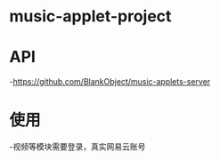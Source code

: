 # music-applet-project
# API
-https://github.com/BlankObject/music-applets-server
# 使用
-视频等模块需要登录，真实网易云账号
